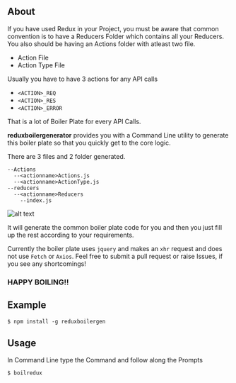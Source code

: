 ## About


If you have used Redux in your Project, you must be aware that common convention is
to have a Reducers Folder which contains all your Reducers.
You also should be having an Actions folder with atleast two file.

* Action File
* Action Type File

Usually you have to have 3 actions for any API calls

* `<ACTION>_REQ`
* `<ACTION>_RES`
* `<ACTION>_ERROR`

That is a lot of Boiler Plate for every API Calls.

**reduxboilergenerator** provides you with a Command Line utility to generate this boiler plate so that you quickly get to the core logic.

There are 3 files and 2 folder generated.

```
--Actions
  --<actionname>Actions.js
  --<actionname>ActionType.js
--reducers
  --<actionname>Reducers
    --index.js
```

![alt text](https://ibb.co/cqqq2n)

It will generate the common boiler plate code for you and then you just fill up the rest according to your 
requirements.

Currently the boiler plate uses `jquery` and makes an `xhr` request and does not use `Fetch` or `Axios`.
Feel free to submit a pull request or raise Issues, if you see any shortcomings!

### HAPPY BOILING!!

## Example

```
$ npm install -g reduxboilergen
```

## Usage

In Command Line type the Command and follow along the Prompts

```
$ boilredux
```
